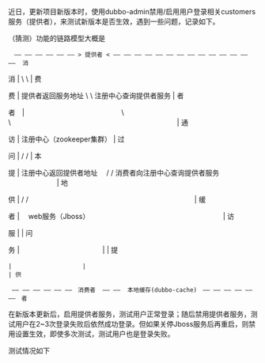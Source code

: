 近日，更新项目新版本时，使用dubbo-admin禁用/启用用户登录相关customers服务（提供者），来测试新版本是否生效，遇到一些问题，记录如下。

（猜测）功能的链路模型大概是

    　—— —— —— —— —— —— > 提供者 < —— —— —— —— —— —— —— —— —— —— —— —— —— ——  消 
     
消  |                       \ \                                             | 费

费  |      提供者返回服务地址  \ \  注册中心查询提供者服务                      | 者

者　|　　　　　　　　　　　　　　\ \　　　　　　　　　　　　　　　　　　　　　　　　| 通

访  |                 注册中心（zookeeper集群）                               | 过

问  |                           / /                                          | 本

提  |   注册中心返回提供者地址 　/ /  消费者向注册中心查询提供者服务 　　　　　　　| 地

供  |                         / /　　　　　　　　　　　　　　　　　　　　　　　　| 缓

者  |              　web服务（Jboss）      　　　　　　　　　　　　　　　　　　　| 访

服  |                                                                        | 问

务  |　　　　　　　　　　　　|                                                 | 提

    |　　　　　　　　　　　　|                                                 | 供
    
     —— —— —— —— —— ——　消费者  —— ——  本地缓存(dubbo-cache)　—— —— —— —— —— ——　者
     

在新版本更新后，启用提供者服务，测试用户正常登录；随后禁用提供者服务，测试用户在2~3次登录失败后依然成功登录。但如果关停Jboss服务后再重启，则禁用设置生效，即使多次测试，测试用户也是登录失败。

测试情况如下

